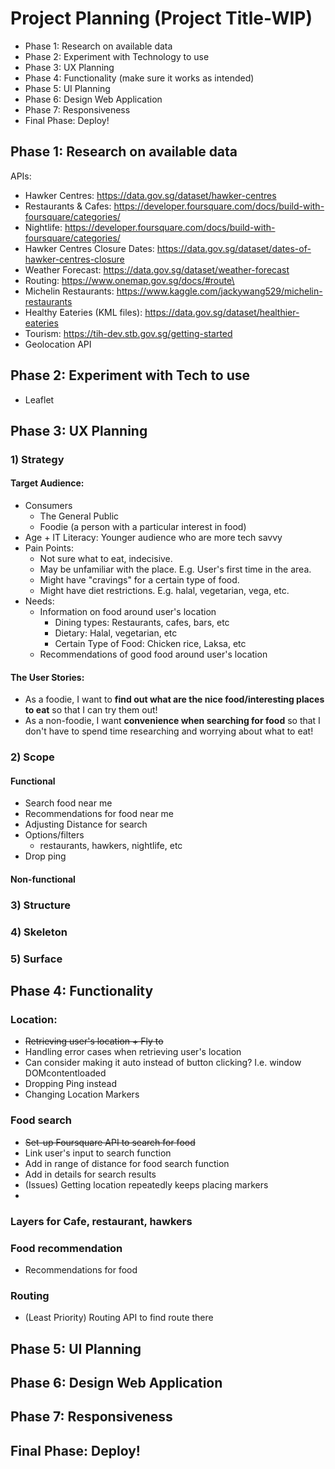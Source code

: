 # Project Planning (Project Title-WIP)
- Phase 1: Research on available data
- Phase 2: Experiment with Technology to use
- Phase 3: UX Planning
- Phase 4: Functionality (make sure it works as intended)
- Phase 5: UI Planning
- Phase 6: Design Web Application
- Phase 7: Responsiveness
- Final Phase: Deploy!

## Phase 1: Research on available data
APIs:
- Hawker Centres: https://data.gov.sg/dataset/hawker-centres
- Restaurants & Cafes: https://developer.foursquare.com/docs/build-with-foursquare/categories/
- Nightlife: https://developer.foursquare.com/docs/build-with-foursquare/categories/
- Hawker Centres Closure Dates: https://data.gov.sg/dataset/dates-of-hawker-centres-closure
- Weather Forecast: https://data.gov.sg/dataset/weather-forecast
- Routing: https://www.onemap.gov.sg/docs/#route\
- Michelin Restaurants: https://www.kaggle.com/jackywang529/michelin-restaurants
- Healthy Eateries (KML files): https://data.gov.sg/dataset/healthier-eateries
- Tourism: https://tih-dev.stb.gov.sg/getting-started
- Geolocation API

## Phase 2: Experiment with Tech to use
- Leaflet



## Phase 3: UX Planning
### 1) Strategy
#### Target Audience:
- Consumers
    - The General Public
    - Foodie (a person with a particular interest in food)
- Age + IT Literacy: Younger audience who are more tech savvy
- Pain Points:
    - Not sure what to eat, indecisive.
    - May be unfamiliar with the place. E.g. User's first time in the area.
    - Might have "cravings" for a certain type of food.
    - Might have diet restrictions. E.g. halal, vegetarian, vega, etc.
- Needs: 
    - Information on food around user's location
        - Dining types: Restaurants, cafes, bars, etc
        - Dietary: Halal, vegetarian, etc
        - Certain Type of Food: Chicken rice, Laksa, etc
    - Recommendations of good food around user's location
#### The User Stories:
<!-- format: as a (what), I want (goal) so that (benefit) -->
- As a foodie, I want to **find out what are the nice food/interesting places to eat** so that I can try them out!
- As a non-foodie, I want **convenience when searching for food** so that I don't have to spend time researching and worrying about what to eat!
### 2) Scope
#### Functional
- Search food near me
- Recommendations for food near me
- Adjusting Distance for search
- Options/filters
    - restaurants, hawkers, nightlife, etc
- Drop ping

#### Non-functional
### 3) Structure
### 4) Skeleton
### 5) Surface


## Phase 4: Functionality

### Location:
- ~~Retrieving user's location + Fly to~~
- Handling error cases when retrieving user's location
- Can consider making it auto instead of button clicking? I.e. window DOMcontentloaded
- Dropping Ping instead
- Changing Location Markers 

### Food search
- ~~Set-up Foursquare API to search for food~~
- Link user's input to search function
- Add in range of distance for food search function
- Add in details for search results
- (Issues) Getting location repeatedly keeps placing markers
- 

### Layers for Cafe, restaurant, hawkers


### Food recommendation
- Recommendations for food


### Routing
- (Least Priority) Routing API to find route there




## Phase 5: UI Planning
## Phase 6: Design Web Application
## Phase 7: Responsiveness
## Final Phase: Deploy!